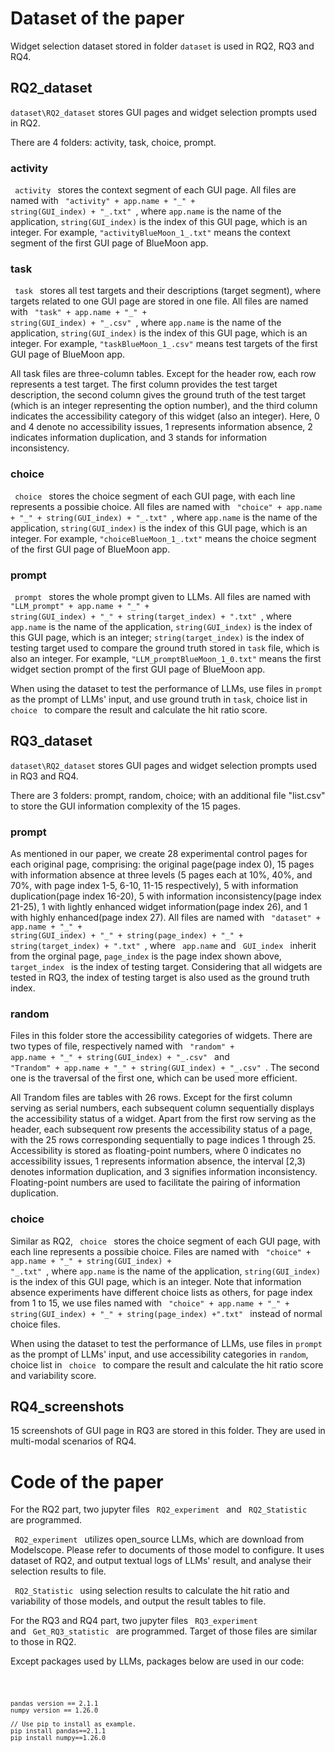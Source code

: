 # Dataset of the paper
Widget selection dataset stored in folder <code>dataset</code> is used in RQ2, RQ3 and RQ4.
## RQ2\_dataset
<code>dataset\RQ2\_dataset</code> stores GUI pages and widget selection prompts used in RQ2.

There are 4 folders: activity, task, choice, prompt.

### activity
<code> activity </code> stores the context segment of each GUI page. All files are named with <code> "activity" + app.name + "\_" + string(GUI\_index) + "\_.txt" </code>, where <code>app.name</code> is the name of the application, <code>string(GUI\_index)</code> is the index of this GUI page, which is an integer. For example, <code>"activityBlueMoon\_1\_.txt"</code> means the context segment of the first GUI page of BlueMoon app.

### task
<code> task </code> stores all test targets and their descriptions (target segment), where targets related to one GUI page are stored in one file. All files are named with <code> "task" + app.name + "\_" + string(GUI\_index) + "\_.csv" </code>, where <code>app.name</code> is the name of the application, <code>string(GUI\_index)</code> is the index of this GUI page, which is an integer. For example, <code>"taskBlueMoon\_1\_.csv"</code> means test targets of the first GUI page of BlueMoon app.

All task files are three-column tables. Except for the header row, each row represents a test target. The first column provides the test target description, the second column gives the ground truth of the test target (which is an integer representing the option number), and the third column indicates the accessibility category of this widget (also an integer). Here, 0 and 4 denote no accessibility issues, 1 represents information absence, 2 indicates information duplication, and 3 stands for information inconsistency.

### choice
<code> choice </code> stores the choice segment of each GUI page, with each line represents a possibie choice. All files are named with <code> "choice" + app.name + "\_" + string(GUI\_index) + "\_.txt" </code>, where <code>app.name</code> is the name of the application, <code>string(GUI\_index)</code> is the index of this GUI page, which is an integer. For example, <code>"choiceBlueMoon\_1\_.txt"</code> means the choice segment of the first GUI page of BlueMoon app.

### prompt
<code> prompt </code> stores the whole prompt given to LLMs. All files are named with <code> "LLM\_prompt" + app.name + "\_" + string(GUI\_index) + "\_" + string(target\_index) + ".txt" </code>, where <code>app.name</code> is the name of the application, <code>string(GUI\_index)</code> is the index of this GUI page, which is an integer; <code>string(target\_index)</code> is the index of testing target used to compare the ground truth stored in <code>task</code> file, which is also an integer. For example, <code>"LLM\_promptBlueMoon\_1\_0.txt"</code> means the first widget section prompt of the first GUI page of BlueMoon app. 

When using the dataset to test the performance of LLMs, use files in <code>prompt</code> as the prompt of LLMs' input, and use ground truth in <code>task</code>, choice list in <code> choice </code> to compare the result and calculate the hit ratio score.

## RQ3\_dataset
<code>dataset\RQ2\_dataset</code> stores GUI pages and widget selection prompts used in RQ3 and RQ4.

There are 3 folders: prompt, random, choice; with an additional file "list.csv" to store the GUI information complexity of the 15 pages.

### prompt
As mentioned in our paper, we create 28 experimental control pages for each original page, comprising: the original page(page index 0), 15 pages with information absence at three levels (5 pages each at 10%, 40%, and 70%, with page index 1-5, 6-10, 11-15 respectively), 5 with information duplication(page index 16-20), 5 with information inconsistency(page index 21-25), 1 with lightly enhanced widget information(page index 26), and 1 with highly enhanced(page index 27). 
All files are named with <code> "dataset" + app.name + "\_" + string(GUI\_index) + "\_" + string(page\_index) + "\_" + string(target\_index) + ".txt" </code>, where <code> app.name</code> and <code> GUI\_index </code> inherit from the orginal page, <code>page\_index</code> is the page index shown above, <code> target\_index </code> is the index of testing target. Considering that all widgets are tested in RQ3, the index of testing target is also used as the ground truth index.

### random
Files in this folder store the accessibility categories of widgets. There are two types of file, respectively named with <code> "random" + app.name + "\_" + string(GUI\_index) + "\_.csv" </code> and <code> "Trandom" + app.name + "\_" + string(GUI\_index) + "\_.csv" </code>. The second one is the traversal of the first one, which can be used more efficient. 

All Trandom files are tables with 26 rows. Except for the first column serving as serial numbers, each subsequent column sequentially displays the accessibility status of a widget. Apart from the first row serving as the header, each subsequent row presents the accessibility status of a page, with the 25 rows corresponding sequentially to page indices 1 through 25. Accessibility is stored as floating-point numbers, where 0 indicates no accessibility issues, 1 represents information absence, the interval [2,3) denotes information duplication, and 3 signifies information inconsistency. Floating-point numbers are used to facilitate the pairing of information duplication.

### choice
Similar as RQ2, <code> choice </code> stores the choice segment of each GUI page, with each line represents a possibie choice. Files are named with <code> "choice" + app.name + "\_" + string(GUI\_index) + "\_.txt" </code>, where <code>app.name</code> is the name of the application, <code>string(GUI\_index)</code> is the index of this GUI page, which is an integer. Note that information absence experiments have different choice lists as others, for page index from 1 to 15, we use files named with <code> "choice" + app.name + "\_" + string(GUI\_index) + "\_" + string(page\_index) +".txt" </code> instead of normal choice files.

When using the dataset to test the performance of LLMs, use files in <code>prompt</code> as the prompt of LLMs' input, and use accessibility categories in <code>random</code>, choice list in <code> choice </code> to compare the result and calculate the hit ratio score and variability score.

## RQ4_screenshots
15 screenshots of GUI page in RQ3 are stored in this folder. They are used in multi-modal scenarios of RQ4. 

# Code of the paper

For the RQ2 part, two jupyter files <code> RQ2_experiment </code> and <code> RQ2_Statistic </code> are programmed.

<code> RQ2_experiment </code> utilizes open_source LLMs, which are download from Modelscope. Please refer to documents of those model to configure. It uses dataset of RQ2, and output textual logs of LLMs' result, and analyse their selection results to file.

<code> RQ2_Statistic </code> using selection results to calculate the hit ratio and variability of those models, and output the result tables to file.

For the RQ3 and RQ4 part, two jupyter files <code> RQ3_experiment </code> and <code> Get_RQ3_statistic </code> are programmed. Target of those files are similar to those in RQ2.

Except packages used by LLMs, packages below are used in our code:

<code>

    pandas version == 2.1.1
    numpy version == 1.26.0
    
    // Use pip to install as example.
    pip install pandas==2.1.1
    pip install numpy==1.26.0
</code>


